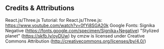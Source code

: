 ## Credits & Attributions
React.js/Three.js Tutorial: for React.js/Three.js: https://www.youtube.com/watch?v=0fYi8SGA20k
Google Fonts: Signika Negative (https://fonts.google.com/specimen/Signika+Negative)
"Stylized planet" (https://skfb.ly/oyDUw) by cmzw is licensed under Creative Commons Attribution (http://creativecommons.org/licenses/by/4.0/)
